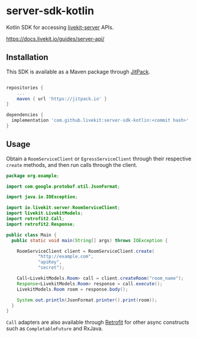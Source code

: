 # server-sdk-kotlin

Kotlin SDK for accessing [livekit-server](https://github.com/livekit/livekit) APIs.

https://docs.livekit.io/guides/server-api/

## Installation

This SDK is available as a Maven package through [JitPack](https://jitpack.io/#livekit/server-sdk-kotlin).

```groovy title="build.gradle"

repositories {
	...
	maven { url 'https://jitpack.io' }
}

dependencies {
  implementation 'com.github.livekit:server-sdk-kotlin:<commit hash>'
}
```

## Usage

Obtain a `RoomServiceClient` or `EgressServiceClient` through their respective `create` methods, and then run calls through the client.

```java
package org.example;

import com.google.protobuf.util.JsonFormat;

import java.io.IOException;

import io.livekit.server.RoomServiceClient;
import livekit.LivekitModels;
import retrofit2.Call;
import retrofit2.Response;

public class Main {
  public static void main(String[] args) throws IOException {

    RoomServiceClient client = RoomServiceClient.create(
            "http://example.com", 
            "apiKey",
            "secret");

    Call<LivekitModels.Room> call = client.createRoom("room_name");
    Response<LivekitModels.Room> response = call.execute();
    LivekitModels.Room room = response.body();

    System.out.println(JsonFormat.printer().print(room));
  }
}
```

`Call` adapters are also available through [Retrofit](https://github.com/square/retrofit/tree/master/retrofit-adapters) for other async constructs such as `CompletableFuture` and RxJava.
